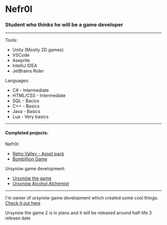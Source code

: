 # Nefr0l
### Student who thinks he will be a game developer

<hr>

Tools:
- Unity (Mostly 2D games)
- VSCode
- Aseprite
- IntelliJ IDEA
- JetBrains Rider

Languages:
- C# - Intermediate
- HTML/CSS - Intermediate
- SQL - Bacics
- C++ - Basics
- Java - Basics
- Lua - Very basics

<hr>

<h4> Completed projects: </h4>

Nefr0l:
- [Retro Valley - Asset pack](https://github.com/Nefr0l/retrovalley-assetpack)
- [Bombillion Game](https://github.com/Nefr0l/bombillion-game)

Ursynów game development:
- [Ursynów the game](https://github.com/Ursynow-game-development/ursynow-the-game)
- [Ursynów Alcohol Alchemist](https://github.com/Ursynow-game-development/ursynow-alcohol-alchemist)

<hr>

I'm owner of ursynów game development which created some cool things. [Check it out here](https://github.com/Ursynow-game-development)

Ursynów the game 2 is in plans and it will be released around half-life 3 release date
